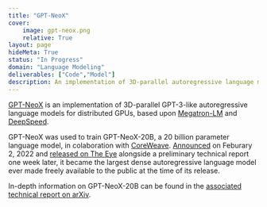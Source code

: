 ```yaml
---
title: "GPT-NeoX"
cover:
    image: gpt-neox.png
    relative: True
layout: page
hideMeta: True
status: "In Progress"
domain: "Language Modeling"
deliverables: ["Code","Model"]
description: An implementation of 3D-parallel autoregressive language models for distributed GPUs.
---
```


[GPT-NeoX](https://github.com/EleutherAI/gpt-neox) is an implementation of 3D-parallel GPT-3-like autoregressive language models for distributed GPUs, based upon [Megatron-LM](https://github.com/NVIDIA/Megatron-LM) and [DeepSpeed](https://www.deepspeed.ai/).

GPT-NeoX was used to train GPT-NeoX-20B, a 20 billion parameter language model, in colaboration with [CoreWeave](https://www.coreweave.com/). [Announced](https://blog.eleuther.ai/announcing-20B/) on <date datetime="2022-02-02T11:00-5:00">Feburary 2, 2022</date> and [released on The Eye](https://the-eye.eu/public/AI/models/GPT-NeoX-20B) alongside a preliminary technical report <date datetime="2022-02-10T22:46:34.407-5:00">one week later</date>, it became the largest dense autoregressive language model ever made freely available to the public at the time of its release.

In-depth information on GPT-NeoX-20B can be found in the [associated technical report on arXiv](https://arxiv.org/abs/2204.06745).